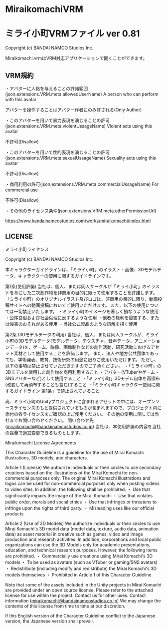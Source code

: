 # MiraikomachiVRM

# ミライ小町VRMファイル ver 0.81

Copyright (c) BANDAI NAMCO Studios Inc.

Miraikomachi.vrmはVRM対応アプリケーションで開くことができます。


## VRM規約

・アバターに人格を与えることの許諾範囲(json.extensions.VRM.meta.allowedUserName) A person who can perform with this avatar

アバターを操作することはアバター作者にのみ許される(Only Author)

・このアバターを用いて暴力表現を演じることの許可(json.extensions.VRM.meta.violentUssageName)
Violent acts using this avatar

不許可(Disallow)

・このアバターを用いて性的表現を演じることの許可(json.extensions.VRM.meta.sexualUssageName) Sexuality acts using this avatar

不許可(Disallow)

・商用利用の許可(json.extensions.VRM.meta.commercialUssageName) For commercial use

不許可(Disallow)

・その他のライセンス条件(json.extensions.VRM.meta.otherPermissionUrl)

https://www.bandainamcostudios.com/works/miraikomachi/index.html

## LICENSE

ミライ小町ライセンス

Copyright (c) BANDAI NAMCO Studios Inc.

本キャラクターガイドラインは、「ミライ小町」のイラスト・画像、3Dモデルデータ、キャラクターの使用に関するガイドラインです。

第1条(使用許諾)
当社は、個人、または同人サークルが「ミライ小町」のイラストを基にした二次創作物を非商用の目的に限って使用することを許諾します。
「ミライ小町」のオリジナルイラスト及びロゴは、非商用の目的に限り、動画投稿サイトへの動画投稿においてご使用いただけます。
また、以下の使用については一切禁止いたします。
・ミライ小町のイメージを著しく損なうような使用
・公序良俗および社会倫理に反するような使用
・他者の権利を侵害する、または侵害のおそれがある使用
・当社公式製品のような誤解を招く使用

第2条 (3Dモデルデータの利用)
当社は、個人、または同人サークルが、ミライ小町の3Dモデルデータ(モデルデータ、テクスチャ、音声データ、アニメーションデータ)を、ゲーム、映像、画像制作などの創作活動、研究活動におけるアセット素材として使用することを許諾します。
また、法人や地方公共団体であっても、学術発表、教育、技術研究の用途に限りご使用いただけます。
ただし、以下の事項は禁止させていただきますのでご了承ください。
・「ミライ小町」の3Dモデルを使用した創作物を商用利用すること
・アバター(VTuberやゲーム・SNSアバターなど)として使用すること
・「ミライ小町」3Dモデル自体を再頒布(改変して再頒布することも含む)すること
・「ミライ小町キャラクター使用に関するガイドライン 第1条」で禁止されていること

尚、ミライ小町のUnityプロジェクトに含まれるアセットの中には、オープンソースライセンスのもと提供されているものが含まれますので、プロジェクト内に添付の各ライセンスをご確認の上ご使用ください。
その他の使用に関しては当社までお問い合わせください。
問い合わせ先(miraikomachi@bandainamcostudios.co.jp)
当社は、本使用許諾の内容を当社の裁量で適宜変更できるものとします。

Miraikomachi License Agreements

This Character Guideline is a guideline for the use of Mirai Komachi illustrations, 3D models, and characters.

Article 1 (License)
We authorize individuals or their circles to use secondary creations based on the illustrations of the Mirai Komachi for non-commercial purposes only.
The original Mirai Komachi illustrations and logos can be used for non-commercial purposes only when posting videos to video sites.
In addition, the following shall be prohibited.
・ Use that significantly impairs the image of the Mirai Komachi
・ Use that violates public order, morals and social ethics
・ Use that infringes or threatens to infringe upon the rights of third party.
・ Misleading uses like our official products

Article 2 (Use of 3D Models)
We authorize individuals or their circles to use Mirai Komachi's 3D model data (model data, texture, audio data, animation data) as asset material in creative such as games, video and image production and research activities.
In addition, corporations and local public organizations can use the 3D Models only for academic presentations, education, and technical research purposes.
However, the following items are prohibited.
・ Commercially use creations using Mirai Komachi's 3D models
・ To be used as avatars (such as VTuber or gaming/SNS avatars)
・ Redistribute (including modify and redistribute) the Mirai Komachi's 3D models themselves
・ Prohibited in Article 1 of this Character Guideline

Note that some of the assets included in the Unity projects in Mirai Komachi are provided under an open source license. Please refer to the attached license for use within the project.
Contact us for other uses.
Contact information (miraikomachi@bandainamcostudios.co.jp)
We may change the contents of this license from time to time at our discretion.

If this English version of the Character Guideline conflict to the Japanese version, the Japanese version shall prevail.
